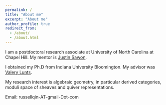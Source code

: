```yaml
---
permalink: /
title: "About me"
excerpt: "About me"
author_profile: true
redirect_from: 
  - /about/
  - /about.html
---
```



I am a postdoctoral research associate at University of North Carolina at Chapel Hill. My mentor is [Justin Sawon](http://sawon.web.unc.edu).

I obtained my Ph.D from Indiana University Bloomington. My advisor was [Valery Lunts](https://math.indiana.edu/about/faculty/lunts-valery.html).

My research interest is algebraic geometry, in particular derived categories, moduli space of sheaves and quiver representations.

Email: russellqin-AT-gmail-Dot-com
